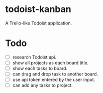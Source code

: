 # todoist-kanban
A Trello-like Todoist application.

# Todo
- [ ] research Todoist api.
- [ ] show all projects as each board title.
- [ ] show each tasks to board.
- [ ] can drag and drop task to another board.
- [ ] use api token entered by the user input.
- [ ] can add any tasks to project.
